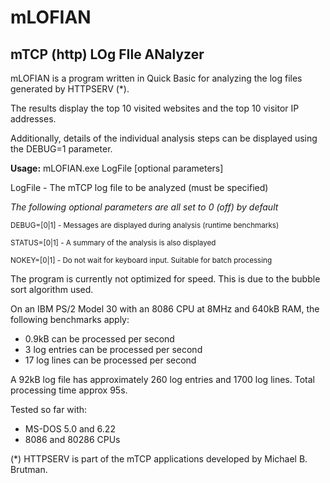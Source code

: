 # mLOFIAN
## mTCP (http) LOg FIle ANalyzer

mLOFIAN is a program written in Quick Basic for analyzing the log files generated by HTTPSERV (*).

The results display the top 10 visited websites and the top 10 visitor IP addresses.

Additionally, details of the individual analysis steps can be displayed using the DEBUG=1 parameter.



**Usage:** mLOFIAN.exe LogFile [optional parameters]


LogFile      - The mTCP log file to be analyzed (must be specified)

_The following optional parameters are all set to 0 (off) by default_

<sub>DEBUG=[0|1]  - Messages are displayed during analysis (runtime benchmarks)</sub>

<sub>STATUS=[0|1] - A summary of the analysis is also displayed</sub>

<sub>NOKEY=[0|1]  - Do not wait for keyboard input. Suitable for batch processing</sub>


The program is currently not optimized for speed. This is due to the bubble sort algorithm used.

On an IBM PS/2 Model 30 with an 8086 CPU at 8MHz and 640kB RAM, the following benchmarks apply:

- 0.9kB can be processed per second
- 3 log entries can be processed per second
- 17 log lines can be processed per second

A 92kB log file has approximately 260 log entries and 1700 log lines. Total processing time approx 95s.


Tested so far with: 
- MS-DOS 5.0 and 6.22
- 8086 and 80286 CPUs


(*) HTTPSERV is part of the mTCP applications developed by Michael B. Brutman.
